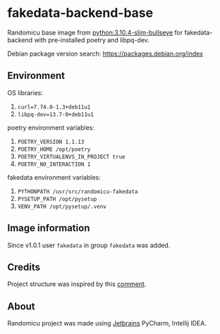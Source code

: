 # fakedata-backend-base

Randomicu base image from [python:3.10.4-slim-bullseye](https://hub.docker.com/layers/python/library/python/3.10.4-slim-bullseye/images/sha256-e735a28fffb9f39bf4d8d50c364707a8e5274fe46e9b5a2974037098a0e0bdba?context=explore) for fakedata-backend with pre-installed poetry and libpq-dev.

Debian package version search: https://packages.debian.org/index

## Environment

OS libraries:
1. `curl=7.74.0-1.3+deb11u1`
2. `libpq-dev=13.7-0+deb11u1`

poetry environment variables:

1. `POETRY_VERSION 1.1.13`
2. `POETRY_HOME /opt/poetry`
3. `POETRY_VIRTUALENVS_IN_PROJECT true`
4. `POETRY_NO_INTERACTION 1`

fakedata environment variables:

1. `PYTHONPATH /usr/src/randomicu-fakedata`
2. `PYSETUP_PATH /opt/pysetup`
3. `VENV_PATH /opt/pysetup/.venv`

## Image information

Since v1.0.1 user `fakedata` in group `fakedata` was added.

## Credits

Project structure was inspired by this [comment](https://github.com/python-poetry/poetry/issues/1879#issuecomment-592133519).

## About

Randomicu project was made using [Jetbrains](https://www.jetbrains.com/?from=RandomicuQAAPI) PyCharm, Intellij IDEA.
